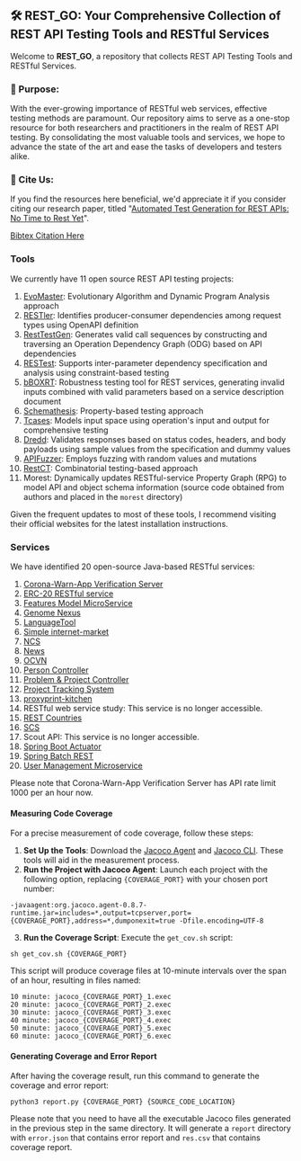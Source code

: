 ## 🛠️ REST_GO: Your Comprehensive Collection of REST API Testing Tools and RESTful Services

Welcome to **REST_GO**, a repository that collects REST API Testing Tools and RESTful Services. 

### 🎯 Purpose:
With the ever-growing importance of RESTful web services, effective testing methods are paramount. Our repository aims to serve as a one-stop resource for both researchers and practitioners in the realm of REST API testing. By consolidating the most valuable tools and services, we hope to advance the state of the art and ease the tasks of developers and testers alike.

### 📜 Cite Us:
If you find the resources here beneficial, we'd appreciate it if you consider citing our research paper, titled "[Automated Test Generation for REST APIs: No Time to Rest Yet](https://dl.acm.org/doi/abs/10.1145/3533767.3534401)". 

[Bibtex Citation Here](https://github.com/codingsoo/REST_Go/tree/master/docs/issta2022.bib)

### Tools

We currently have 11 open source REST API testing projects:

1. [EvoMaster](https://github.com/EMResearch/EvoMaster): Evolutionary Algorithm and Dynamic Program Analysis approach
2. [RESTler](https://github.com/microsoft/restler-fuzzer): Identifies producer-consumer dependencies among request types using OpenAPI definition
3. [RestTestGen](https://github.com/SeUniVr/RestTestGen): Generates valid call sequences by constructing and traversing an Operation Dependency Graph (ODG) based on API dependencies
4. [RESTest](https://github.com/isa-group/RESTest): Supports inter-parameter dependency specification and analysis using constraint-based testing
5. [bBOXRT]( https://eden.dei.uc.pt/~cnl/papers/2020-access.zip): Robustness testing tool for REST services, generating invalid inputs combined with valid parameters based on a service description document
6. [Schemathesis](https://github.com/schemathesis/schemathesis.git): Property-based testing approach
7. [Tcases](https://github.com/Cornutum/tcases): Models input space using operation's input and output for comprehensive testing
8. [Dredd](https://github.com/apiaryio/dredd): Validates responses based on status codes, headers, and body payloads using sample values from the specification and dummy values
9. [APIFuzzer](https://github.com/KissPeter/APIFuzzer): Employs fuzzing with random values and mutations
10. [RestCT](https://github.com/GIST-NJU/RestCT): Combinatorial testing-based approach
11. Morest: Dynamically updates RESTful-service Property Graph (RPG) to model API and object schema information (source code obtained from authors and placed in the `morest` directory)

Given the frequent updates to most of these tools, I recommend visiting their official websites for the latest installation instructions.

### Services

We have identified 20 open-source Java-based RESTful services:

1. [Corona-Warn-App Verification Server](https://github.com/corona-warn-app/cwa-verification-server)
2. [ERC-20 RESTful service](https://github.com/web3labs/erc20-rest-service)
3. [Features Model MicroService](https://github.com/JavierMF/features-service)
4. [Genome Nexus](https://github.com/genome-nexus/genome-nexus)
5. [LanguageTool](https://github.com/languagetool-org/languagetool)
6. [Simple internet-market](https://github.com/aleksey-lukyanets/market)
7. [NCS](https://github.com/EMResearch/EMB/tree/master/jdk_8_maven/cs/rest/artificial/ncs)
8. [News](https://github.com/arcuri82/testing_security_development_enterprise_systems)
9. [OCVN](https://github.com/devgateway/ocvn)
10. [Person Controller](https://github.com/MaBeuLux88/java-spring-boot-mongodb-starter)
11. [Problem & Project Controller](https://github.com/phantasmicmeans/spring-boot-restful-api-example)
12. [Project Tracking System](https://github.com/SelimHorri/project-tracking-system-backend-app)
13. [proxyprint-kitchen](https://github.com/ProxyPrint/proxyprint-kitchen)
14. RESTful web service study: This service is no longer accessible.
15. [REST Countries](https://github.com/apilayer/restcountries)
16. [SCS](https://github.com/EMResearch/EMB/tree/master/jdk_8_maven/cs/rest/artificial/scs)
17. Scout API: This service is no longer accessible.
18. [Spring Boot Actuator](https://github.com/callicoder/spring-boot-actuator-demo)
19. [Spring Batch REST](https://github.com/chrisgleissner/spring-batch-rest)
20. [User Management Microservice](https://github.com/andreagiassi/microservice-rbac-user-management)

Please note that Corona-Warn-App Verification Server has API rate limit 1000 per an hour now.

#### Measuring Code Coverage

For a precise measurement of code coverage, follow these steps:

1. **Set Up the Tools**: Download the [Jacoco Agent](https://repo1.maven.org/maven2/org/jacoco/org.jacoco.agent/0.8.7/org.jacoco.agent-0.8.7-runtime.jar) and [Jacoco CLI](https://repo1.maven.org/maven2/org/jacoco/org.jacoco.cli/0.8.7/org.jacoco.cli-0.8.7-nodeps.jar). These tools will aid in the measurement process.
2. **Run the Project with Jacoco Agent**: Launch each project with the following option, replacing `{COVERAGE_PORT}` with your chosen port number:
```
-javaagent:org.jacoco.agent-0.8.7-runtime.jar=includes=*,output=tcpserver,port={COVERAGE_PORT},address=*,dumponexit=true -Dfile.encoding=UTF-8
```
3. **Run the Coverage Script**: Execute the `get_cov.sh` script:

```
sh get_cov.sh {COVERAGE_PORT}
```

This script will produce coverage files at 10-minute intervals over the span of an hour, resulting in files named:

```
10 minute: jacoco_{COVERAGE_PORT}_1.exec
20 minute: jacoco_{COVERAGE_PORT}_2.exec
30 minute: jacoco_{COVERAGE_PORT}_3.exec
40 minute: jacoco_{COVERAGE_PORT}_4.exec
50 minute: jacoco_{COVERAGE_PORT}_5.exec
60 minute: jacoco_{COVERAGE_PORT}_6.exec
```

#### Generating Coverage and Error Report

After having the coverage result, run this command to generate the coverage and error report:

```
python3 report.py {COVERAGE_PORT} {SOURCE_CODE_LOCATION}
```

Please note that you need to have all the executable Jacoco files generated in the previous step in the same directory. It will generate a `report` directory with `error.json` that contains error report and `res.csv` that contains coverage report.

[//]: # (## Reproduce the result of our paper "Automated Test Generation for REST APIs: No Time to Rest Yet".)

[//]: # ()
[//]: # (### Check the basic functionality)

[//]: # ()
[//]: # (In this section, we give detailed instructions to check the basic functionality of this artifact.)

[//]: # (We show how to use the REST-API testing tools used in our study to test the project-tracking-system service.)

[//]: # ()
[//]: # (### Requirements)

[//]: # ()
[//]: # (We used Google Cloud e2-standard-4 machines running Ubuntu 20.04 for this project, but a Linux environment with the software listed below installed would work. Note that the setup script is tested in Google Cloud e2-standard-4 &#40;Ubuntu 20.04&#41;.)

[//]: # ()
[//]: # (- Required software: Dotnet 5, Java8, Java11, Git, Sudo, Wget, zip, unzip, MVN 3.5, Gradle 6.7, Python3.8-pip, Virtualenv, NodeJS v10.19, and Docker 20.10. )

[//]: # ()
[//]: # (### Setup)

[//]: # ()
[//]: # (You can manually install the required software. Or, if you use the same testing environment that we used, you can run the command below for setup.)

[//]: # ()
[//]: # (```)

[//]: # (cd REST_Go # Go to the root directory)

[//]: # (sh small_setup.sh)

[//]: # (```)

[//]: # ()
[//]: # (It will take around 20 minutes to finish setup.)

[//]: # ()
[//]: # ()
[//]: # (### Run)

[//]: # ()
[//]: # (You can test the service with a tool using `run_small.py`, a python script to test the service for six minutes.)

[//]: # (To use this script, you should provide the tool's name and a port number. Possible tools' names are`evomaster-whitebox`, `evomaster-blackbox`, `restler`, `restest`, `resttestgen`, `bboxrt`, `schemathesis`, `dredd`, `tcases`, and `apifuzzer`.)

[//]: # (You can use any available port number. You should use a different port number for each run, otherwise the code coverage will be based on the previous runs. The port number is used for collecting the achieved code coverage.)

[//]: # (Before running the script, make sure that you use `virtualenv`.)

[//]: # (Also, we need to check if there is already running session. You can check the running sessions using "tmux ls" command. If there is running session, you should kill the session before running a new experiment.)

[//]: # (You can kill the session with "tmux kill-sess -t {session name}." You should find the session name in "tmux ls" command if there is any.)

[//]: # ()
[//]: # (```)

[//]: # (source venv/bin/activate)

[//]: # (python3 run_small.py {tool_name} {port_number})

[//]: # (```)

[//]: # ()
[//]: # (It will automatically start the service and the script for getting coverage.)

[//]: # ()
[//]: # (### Generate Report)

[//]: # ()
[//]: # (We provide a python script to generate a report showing the code coverage achieved and bug founds. You can see the result in data/{service name}/res.csv.)

[//]: # (You can also find the detailed error message and time log in data/{service name}/error.json and data/{service name}/time.json.)

[//]: # ()
[//]: # (```)

[//]: # (python3 report_small.py {port_number})

[//]: # (```)

[//]: # ()
[//]: # (In data/{service name}/res.csv, there are seven rows and three columns.)

[//]: # (The first six rows show the coverage achieved in time from 1-6 minutes. In each of these rows, the columns show, in percentage, the line, branch, and method coverage.)

[//]: # (The last row presents the errors found with the columns showing the number of found errors, unique errors, and library errors.)

[//]: # ()
[//]: # (### Stop service)

[//]: # ()
[//]: # (Users can stop a service using the following command.)

[//]: # ()
[//]: # (```)

[//]: # (python3 stop_service.py {service name})

[//]: # (```)

[//]: # ()
[//]: # (### An Example)

[//]: # ()
[//]: # (One can use the commands below to test the service project-tracking-system with RESTler and obtain the result.)

[//]: # ()
[//]: # (```)

[//]: # (cd REST_Go)

[//]: # (sh small_setup.sh)

[//]: # (source venv/bin/activate)

[//]: # (python run_small.py restler 10200)

[//]: # (python report_small.py 10200)

[//]: # (```)

[//]: # ()
[//]: # (If you check the data/project-tracking-system/res.csv, you will see the sixth row for six minutes code coverage &#40;which should be something similar to "35%, 7.3%, 4.7%"&#41; and the seventh row for the number of bugs found &#40;which should be something similar to "35, 7, 5"&#41;.)

[//]: # ()
[//]: # (## Detailed Description)

[//]: # ()
[//]: # ()
[//]: # (### Setup)

[//]: # ()
[//]: # (In our study, we ran all the experiments on Google Cloud e2-standard-4 machines running Ubuntu 20.04. Each machine has four 2.2GHz Intel-Xeon processors and 16GB RAM. The major dependencies that we used are Java8, Java11, Python3.8, NodeJS v10.19, and Docker 20.10. We provide a setup script that sets up the environment, tools, and services. Please note that we used Ubuntu 20.04 environment. We also tested this artifact in Debian 10 and MacOS 12. We didn't prepare automated setup scripts for these environments, but plan to do in the future. The setup script needs around 2 hours to finish.)

[//]: # (```)

[//]: # (sh setup.sh)

[//]: # (```)

[//]: # ()
[//]: # (We have configured the databases needed for testing the services using Docker. This is automatically done in the setup script. For one of the services, ERC20-rest-service, users need to manually set Private Ethereum network using the commands below.)

[//]: # (```)

[//]: # (tmux new -s ether # Create a session for ethereum)

[//]: # (geth --datadir ethereum init genesis.json)

[//]: # (geth --networkid 42 --datadir ethereum --http --http.port 8545 --http.corsdomain "*" --http.api "admin,db,eth,debug,miner,net,shh,txpool,personal,web3" --port 30303 --mine --allow-insecure-unlock console)

[//]: # (>> personal.unlockAccount&#40;"05f4172fda1cf398fad85ceb60ad9f4180f0ab3a", "11"&#41;)

[//]: # (>> miner.start&#40;1&#41; # wait until mine process starts)

[//]: # (>> personal.unlockAccount&#40;"05f4172fda1cf398fad85ceb60ad9f4180f0ab3a", "11"&#41;)

[//]: # (# press ctrl + b + d to detach the session)

[//]: # (```)

[//]: # ()
[//]: # (Now you are ready to run the experiment!)

[//]: # ()
[//]: # (### How to run the tool?)

[//]: # ()
[//]: # (You can use the following tools `EvoMasterWB`, `EvoMasterBB`, `RESTler`, `RESTest`, `RestTestGen`, `bBOXRT`, `Schemathesis`, `Dredd`, `Tcases`, and `APIFuzzer` to test, using our python script, the following services `cwa-verification`, `erc20-rest-service`, `features-service`, `genome-nexus`, `languagetool`, `market`, `ncs`, `news`, `ocvn`, `person-controller`, `problem-controller`, `project-tracking-system`, `proxyporint`, `rest-study`, `restcountries`, `scout-api`, `scs`, `spring-batch-rest`, `spring-boot-sample-app`, and `user-management`.)

[//]: # (You can use any available port number, but make sure to use different port numbers for different runs. The port number is used for collecting the achieved code coverage.)

[//]: # (Before run the script, make sure that you use the `virtualenv`.)

[//]: # (Also, we need to check if there is already running session. You can check the running sessions using "tmux ls" command. If there is running session, you may want to kill the session before running new experiment.)

[//]: # (You can kill the session with "tmux kill-sess -t {session name}." You should find the session name in "tmux ls" command if there is any.)

[//]: # (```)

[//]: # (python3 run_tool.py {tool_name} {service_name} {time_limit})

[//]: # (```)

[//]: # ()
[//]: # (### Generate a report.)

[//]: # ()
[//]: # (You can use the command below to produce a report containing the testing result.)

[//]: # ()
[//]: # (```)

[//]: # (python3 report.py {port number} {service name})

[//]: # (```)

[//]: # ()
[//]: # (The report has seven rows and three columns. )

[//]: # (The first six rows show the coverage results achieved in time obtained from 10, 20, 30, 40, 50, and 60 minutes. In each of these rows, the columns show, in percentage, the line, branch, and method coverage achieved. The last row presents the errors found with the columns showing the number of found errors, unique errors, and library errors.)

[//]: # (You can compare this result to our result in `Result` section.)

[//]: # ()
[//]: # (### Stop service)

[//]: # ()
[//]: # (Users can stop a service using the following command.)

[//]: # ()
[//]: # (```)

[//]: # (python3 stop_service.py {service name})

[//]: # (```)

[//]: # ()
[//]: # (### Run all steps )

[//]: # ()
[//]: # (We provide a script to run a tool for all services. The run.py runs all steps except for setup and report.)

[//]: # ()
[//]: # (```)

[//]: # (python3 run.py {tool name})

[//]: # (```)

[//]: # ()
[//]: # (### Result)

[//]: # ()
[//]: # (You can compare your result to our result below. This figure, although not shown in the paper, is generated based on the same experiment results. Since the tools have randomness, your results may be different from ours. Note that we ran each tool ten times and computed the average. )

[//]: # ()
[//]: # (![res]&#40;images/figure_all.png&#41;)

[//]: # ()
[//]: # (1: Evo-White, 2: RESTler, 3: RestTestGen, 4: RESTest, 5: bBOXRT , 6: Schemathesis, 7: Tcases, 8: Dredd, 9: Evo-Black, 10: APIFuzzer, A: Features-Service, B: Languagetool, C: NCS, D: News, E: OCVN, F: ProxyPrint, G: Restcountries, H: Scout-API, I: SCS, J: ERC20-Rest-Service, K: Genome-Nexus, L: Person-Controller, M: Problem-Controller, N: Rest-Study, O: Spring-Batch-Rest, P: Spring-Boot-Sample-App, Q: User-Management, R: CWA-Verification, S: Market, T: Project-Tracking-System. The color of the bar represents the running time - 10 min: ![10min]&#40;images/10min.png&#41;, 20 min: ![20min]&#40;images/20min.png&#41;, 30 min: ![30min]&#40;images/30min.png&#41;, 40 min: ![40min]&#40;images/40min.png&#41;, 50 min: ![50min]&#40;images/50min.png&#41;, 60 min: ![1h]&#40;images/1h.png&#41;, and 24 hr: ![24h]&#40;images/24h.png&#41;.)

[//]: # ()
[//]: # (### Add authorization header)

[//]: # ()
[//]: # (Some APIs can have an authorization header to increase the API request limit. We recommend to use [mitmproxy]&#40;https://mitmproxy.org/&#41; to add the authorization header.)

[//]: # (You need to add your token in authToken.py and run the following command with the service URL and proxy URL. Mitmproxy accepts the request and forwards it to the specified upstream server.)

[//]: # ()
[//]: # (```)

[//]: # (mitmproxy --mode reverse:SERVICE_URL -p PROXY_PORT_NUMBER -s authToken.py)

[//]: # (```)

[//]: # ()
[//]: # (### Proof of Concepts)

[//]: # ()
[//]: # (We provide two proof-of-concept prototypes that help to find example value, inter-parameter dependency, and linked response parameter for each request parameter.)

[//]: # (proof-of-concept1.py takes parameter description and parameter names in the operation and produce example values and inter-parameter dependency.)

[//]: # (proof-of-concept2.py takes request parameter names and response parameter names in the specification and produce request parameter and response parameter pairs.)

[//]: # (Each request parameter name has three response parameter names that are top three similar names.)

[//]: # ()
[//]: # (```)

[//]: # (python3 proof-of-concept1.py {parameter description} {parameter names})

[//]: # (python3 proof-of-concept2.py {request parameter names} {response parameter names})

[//]: # (```)
